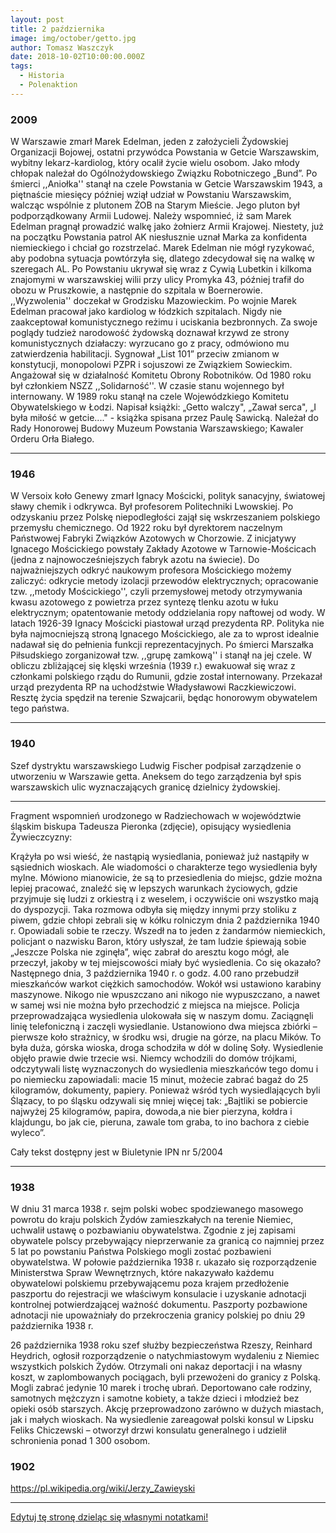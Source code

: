 ```yaml
---
layout: post
title: 2 października
image: img/october/getto.jpg
author: Tomasz Waszczyk
date: 2018-10-02T10:00:00.000Z
tags:
  - Historia
  - Polenaktion
---
```


### 2009

W Warszawie zmarł Marek Edelman, jeden z założycieli Żydowskiej Organizacji Bojowej, ostatni przywódca Powstania w Getcie Warszawskim, wybitny lekarz-kardiolog, który ocalił życie wielu osobom. Jako młody chłopak należał do Ogólnożydowskiego Związku Robotniczego „Bund”. Po śmierci ,,Aniołka'' stanął na czele Powstania w Getcie Warszawskim 1943, a piętnaście miesięcy później wziął udział w Powstaniu Warszawskim, walcząc wspólnie z plutonem ŻOB na Starym Mieście. Jego pluton był podporządkowany Armii Ludowej. Należy wspomnieć, iż sam Marek Edelman pragnął prowadzić walkę jako żołnierz Armii Krajowej. Niestety, już na początku Powstania patrol AK niesłusznie uznał Marka za konfidenta niemieckiego i chciał go rozstrzelać. Marek Edelman nie mógł ryzykować, aby podobna sytuacja powtórzyła się, dlatego zdecydował się na walkę w szeregach AL. Po Powstaniu ukrywał się wraz z Cywią Lubetkin i kilkoma znajomymi w warszawskiej wilii przy ulicy Promyka 43, później trafił do obozu w Pruszkowie, a następnie do szpitala w Boernerowie. ,,Wyzwolenia'' doczekał w Grodzisku Mazowieckim. Po wojnie Marek Edelman pracował jako kardiolog w łódzkich szpitalach. Nigdy nie zaakceptował komunistycznego reżimu i uciskania bezbronnych. Za swoje poglądy tudzież narodowość żydowską doznawał krzywd ze strony komunistycznych działaczy: wyrzucano go z pracy, odmówiono mu zatwierdzenia habilitacji. Sygnował „List 101” przeciw zmianom w konstytucji, monopolowi PZPR i sojuszowi ze Związkiem Sowieckim. Angażował się w działalność Komitetu Obrony Robotników. Od 1980 roku był członkiem NSZZ ,,Solidarność''. W czasie stanu wojennego był internowany. W 1989 roku stanął na czele Wojewódzkiego Komitetu Obywatelskiego w Łodzi. Napisał książki: „Getto walczy", „Zawał serca", „I była miłość w getcie...." - książka spisana przez Paulę Sawicką. Należał do Rady Honorowej Budowy Muzeum Powstania Warszawskiego; Kawaler Orderu Orła Białego.

---

### 1946

W Versoix koło Genewy zmarł Ignacy Mościcki, polityk sanacyjny, światowej sławy chemik i odkrywca. Był profesorem Politechniki Lwowskiej. Po odzyskaniu przez Polskę niepodległości zajął się wskrzeszaniem polskiego przemysłu chemicznego. Od 1922 roku był dyrektorem naczelnym Państwowej Fabryki Związków Azotowych w Chorzowie. Z inicjatywy Ignacego Mościckiego powstały Zakłady Azotowe w Tarnowie-Mościcach (jedna z najnowocześniejszych fabryk azotu na świecie). Do najważniejszych odkryć naukowym profesora Mościckiego możemy zaliczyć: odkrycie metody izolacji przewodów elektrycznych; opracowanie tzw. ,,metody Mościckiego'', czyli przemysłowej metody otrzymywania kwasu azotowego z powietrza przez syntezę tlenku azotu w łuku elektrycznym; opatentowanie metody oddzielania ropy naftowej od wody. W latach 1926-39 Ignacy Mościcki piastował urząd prezydenta RP. Polityka nie była najmocniejszą stroną Ignacego Mościckiego, ale za to wprost idealnie nadawał się do pełnienia funkcji reprezentacyjnych. Po śmierci Marszałka Piłsudskiego zorganizował tzw. ,,grupę zamkową'' i stanął na jej czele. W obliczu zbliżającej się klęski września (1939 r.) ewakuował się wraz z członkami polskiego rządu do Rumunii, gdzie został internowany. Przekazał urząd prezydenta RP na uchodźstwie Władysławowi Raczkiewiczowi. Resztę życia spędził na terenie Szwajcarii, będąc honorowym obywatelem tego państwa.

---

### 1940

Szef dystryktu warszawskiego Ludwig Fischer podpisał zarządzenie o utworzeniu w Warszawie getta. Aneksem do tego zarządzenia był spis warszawskich ulic wyznaczających granicę dzielnicy żydowskiej.

---

Fragment wspomnień urodzonego w Radziechowach w województwie śląskim biskupa Tadeusza Pieronka (zdjęcie), opisujący wysiedlenia Żywieczcyzny:

Krążyła po wsi wieść, że nastąpią wysiedlania, ponieważ już nastąpiły w sąsiednich wioskach. Ale wiadomości o charakterze tego wysiedlenia były mylne. Mówiono mianowicie, że są to przesiedlenia do miejsc, gdzie można lepiej pracować, znaleźć się w lepszych warunkach życiowych, gdzie przyjmuje się ludzi z orkiestrą i z weselem, i oczywiście oni wszystko mają do dyspozycji. Taka rozmowa odbyła się między innymi przy stoliku z piwem, gdzie chłopi zebrali się w kółku rolniczym dnia 2 października 1940 r. Opowiadali sobie te rzeczy. Wszedł na to jeden z żandarmów niemieckich, policjant o nazwisku Baron, który usłyszał, że tam ludzie śpiewają sobie „Jeszcze Polska nie zginęła”, więc zabrał do aresztu kogo mógł, ale przeczył, jakoby w tej miejscowości miały być wysiedlenia. Co się okazało? Następnego dnia, 3 października 1940 r. o godz. 4.00 rano przebudził mieszkańców warkot ciężkich samochodów. Wokół wsi ustawiono karabiny maszynowe. Nikogo nie wpuszczano ani nikogo nie wypuszczano, a nawet w samej wsi nie można było przechodzić z miejsca na miejsce. Policja przeprowadzająca wysiedlenia ulokowała się w naszym domu. Zaciągnęli linię telefoniczną i zaczęli wysiedlanie. Ustanowiono dwa miejsca zbiórki – pierwsze koło strażnicy, w środku wsi, drugie na górze, na placu Mików. To była duża, górska wioska, droga schodziła w dół w dolinę Soły. Wysiedlenie objęło prawie dwie trzecie wsi. Niemcy wchodzili do domów trójkami, odczytywali listę wyznaczonych do wysiedlenia mieszkańców tego domu i po niemiecku zapowiadali: macie 15 minut, możecie zabrać bagaż do 25 kilogramów, dokumenty, papiery. Ponieważ wśród tych wysiedlających byli Ślązacy, to po śląsku odzywali się mniej więcej tak: „Bajtliki se pobiercie najwyżej 25 kilogramów, papira, dowoda,a nie bier pierzyna, kołdra i klajdungu, bo jak cie, pieruna, zawale tom graba, to ino bachora z ciebie wyleco”.

Cały tekst dostępny jest w Biuletynie IPN nr 5/2004

---

### 1938

W dniu 31 marca 1938 r. sejm polski wobec spodziewanego masowego powrotu do kraju polskich Żydów zamieszkałych na terenie Niemiec, uchwalił ustawę o pozbawianiu obywatelstwa. Zgodnie z jej zapisami obywatele polscy przebywający nieprzerwanie za granicą co najmniej przez 5 lat po powstaniu Państwa Polskiego mogli zostać pozbawieni obywatelstwa. W połowie października 1938 r. ukazało się rozporządzenie Ministerstwa Spraw Wewnętrznych, które nakazywało każdemu obywatelowi polskiemu przebywającemu poza krajem przedłożenie paszportu do rejestracji we właściwym konsulacie i uzyskanie adnotacji kontrolnej potwierdzającej ważność dokumentu. Paszporty pozbawione adnotacji nie upoważniały do przekroczenia granicy polskiej po dniu 29 października 1938 r.

26 października 1938 roku szef służby bezpieczeństwa Rzeszy, Reinhard Heydrich, ogłosił rozporządzenie o natychmiastowym wydaleniu z Niemiec wszystkich polskich Żydów. Otrzymali oni nakaz deportacji i na własny koszt, w zaplombowanych pociągach, byli przewożeni do granicy z Polską. Mogli zabrać jedynie 10 marek i trochę ubrań. Deportowano całe rodziny, samotnych mężczyzn i samotne kobiety, a także dzieci i młodzież bez opieki osób starszych. Akcję przeprowadzono zarówno w dużych miastach, jak i małych wioskach. Na wysiedlenie zareagował polski konsul w Lipsku Feliks Chiczewski – otworzył drzwi konsulatu generalnego i udzielił schronienia ponad 1 300 osobom.

### 1902

https://pl.wikipedia.org/wiki/Jerzy_Zawieyski

---

<a href="https://github.com/TomaszWaszczyk/historia.waszczyk.com/edit/master/src/content/october-2.md" target="_blank">Edytuj tę stronę dzieląc się własnymi notatkami!</a>
